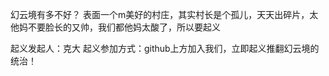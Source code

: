幻云境有多不好？
表面一个m美好的村庄，其实村长是个孤儿，天天出碎片，太他妈不要脸长的又帅，我们都他妈太酸了，所以要起义


起义发起人：克大
起义参加方式：github上方加入我们，立即起义推翻幻云境的统治！

